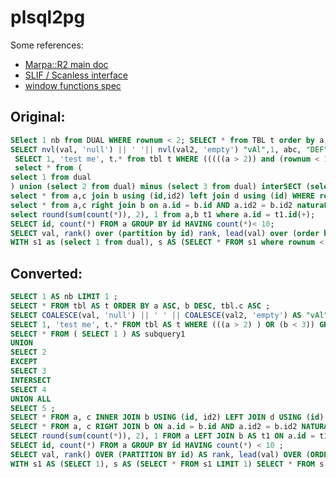 plsql2pg
========

Some references:

- [Marpa::R2 main doc](http://search.cpan.org/~jkegl/Marpa-R2-3.000000/pod/Marpa_R2.pod)
- [SLIF / Scanless interface](http://search.cpan.org/~jkegl/Marpa-R2-3.000000/pod/Scanless/DSL.pod)
- [window functions spec](https://docs.oracle.com/cd/E11882_01/server.112/e25554/analysis.htm#DWHSG021)


Original:
---------
```sql
SElect 1 nb from DUAL WHERE rownum < 2; SELECT * from TBL t order by a, b desc, tbl.c asc;
SELECT nvl(val, 'null') || ' '|| nvl(val2, 'empty') "vAl",1, abc, "DEF" from "toto" as "TATA;";
 SELECT 1, 'test me', t.* from tbl t WHERE (((((a > 2)) and (rownum < 10)) OR ((((b < 3)))))) GROUP BY a, t.b;
 select * from (
select 1 from dual
) union (select 2 from dual) minus (select 3 from dual) interSECT (select 4 from dual) union all (select 5 from dual);
select * from a,c join b using (id,id2) left join d using (id) WHERE rownum >10 and rownum <= 20;
select * from a,c right join b on a.id = b.id AND a.id2 = b.id2 naturaL join d CROSS JOIN e cj;
select round(sum(count(*)), 2), 1 from a,b t1 where a.id = t1.id(+);
SELECT id, count(*) FROM a GROUP BY id HAVING count(*)< 10;
SELECT val, rank() over (partition by id) rank, lead(val) over (order by val rows CURRENT ROW), lag(val) over (partition by id,val order by val range between 2 preceding and unbounded following) as lag from t;
WITH s1 as (select 1 from dual), s AS (SELECT * FROM s1 where rownum < 2) SELECT * From s;
```

Converted:
----------
```sql
SELECT 1 AS nb LIMIT 1 ;
SELECT * FROM tbl AS t ORDER BY a ASC, b DESC, tbl.c ASC ;
SELECT COALESCE(val, 'null') || ' ' || COALESCE(val2, 'empty') AS "vAl", 1, abc, "DEF" FROM toto AS "TATA;" ;
SELECT 1, 'test me', t.* FROM tbl AS t WHERE (((a > 2) ) OR (b < 3)) GROUP BY a, t.b LIMIT 9 ;
SELECT * FROM ( SELECT 1 ) AS subquery1
UNION
SELECT 2
EXCEPT
SELECT 3
INTERSECT
SELECT 4
UNION ALL
SELECT 5 ;
SELECT * FROM a, c INNER JOIN b USING (id, id2) LEFT JOIN d USING (id) LIMIT 20 OFFSET 10 ;
SELECT * FROM a, c RIGHT JOIN b ON a.id = b.id AND a.id2 = b.id2 NATURAL JOIN d CROSS JOIN e AS cj ;
SELECT round(sum(count(*)), 2), 1 FROM a LEFT JOIN b AS t1 ON a.id = t1.id ;
SELECT id, count(*) FROM a GROUP BY id HAVING count(*) < 10 ;
SELECT val, rank() OVER (PARTITION BY id) AS rank, lead(val) OVER (ORDER BY val ASC ROWS CURRENT ROW), lag(val) OVER (PARTITION BY id, val ORDER BY val ASC RANGE BETWEEN 2 PRECEDING AND UNBOUNDED FOLLOWING) AS lag FROM t ;
WITH s1 AS (SELECT 1), s AS (SELECT * FROM s1 LIMIT 1) SELECT * FROM s ;
```

